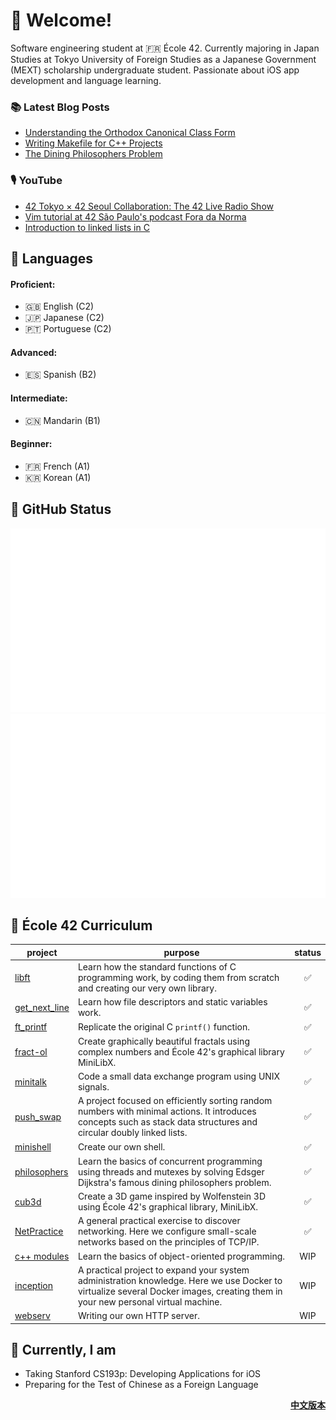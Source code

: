 <h1>
  👋 Welcome!
</h1>

Software engineering student at 🇫🇷 École 42. Currently majoring in Japan Studies at Tokyo University of Foreign Studies as a Japanese Government (MEXT) scholarship undergraduate student. Passionate about iOS app development and language learning.

<h3> 📚 Latest Blog Posts </h3>

<!-- BLOG-POST-LIST:START -->
- [Understanding the Orthodox Canonical Class Form](https://riceset.com/C++/Understanding-the-Orthodox-Canonical-Class-Form)
- [Writing Makefile for C++ Projects](https://riceset.com/C++/Writing-Makefile-for-C++-Projects)
- [The Dining Philosophers Problem](https://riceset.com/Algorithms/The-Dining-Philosophers-Problem)
<!-- BLOG-POST-LIST:END -->

<h3> 🎙 YouTube </h3>

- [42 Tokyo × 42 Seoul Collaboration: The 42 Live Radio Show](https://youtu.be/5y_IXv28g5I)
- [Vim tutorial at 42 São Paulo's podcast Fora da Norma](https://www.youtube.com/watch?v=10BSs7UGBtY)
- [Introduction to linked lists in C](https://www.youtube.com/watch?v=5AsUZgGCG3c)

<h2> 🌱 Languages </h2>

<h4> Proficient: </h4>

- 🇬🇧 English (C2)
- 🇯🇵 Japanese (C2)
- 🇵🇹 Portuguese (C2)

<h4> Advanced: </h4>

- 🇪🇸 Spanish (B2)

<h4> Intermediate: </h4>

- 🇨🇳 Mandarin (B1)

<h4> Beginner: </h4>

- 🇫🇷 French (A1)
- 🇰🇷 Korean (A1)

<h2> 🎉 GitHub Status </h2>

![overview](https://raw.githubusercontent.com/tkomeno/github-stats-transparent/output/generated/overview.svg)
![languages](https://raw.githubusercontent.com/tkomeno/github-stats-transparent/output/generated/languages.svg)

<h2> 🚀 École 42 Curriculum </h2>

<div align="center">

| project | purpose | status |
| ---	| ---	| --- |
| [libft](https://github.com/riceset/libft) | Learn how the standard functions of C programming work, by coding them from scratch and creating our very own library. | <div align="center">✅</div> |
| [get_next_line](https://github.com/riceset/get_next_line) | Learn how file descriptors and static variables work. | <div align="center">✅</div> |
| [ft_printf](https://github.com/riceset/ft_printf) | Replicate the original C `printf()` function. | <div align="center">✅</div> |
| [fract-ol](https://github.com/riceset/fract-ol) | Create graphically beautiful fractals using complex numbers and École 42's graphical library MiniLibX. | <div align="center">✅</div> |
| [minitalk](https://github.com/riceset/minitalk) | Code a small data exchange program using UNIX signals. | <div align="center">✅</div> |
| [push_swap](https://github.com/riceset/push_swap) | A project focused on efficiently sorting random numbers with minimal actions. It introduces concepts such as stack data structures and circular doubly linked lists. | <div align="center">✅</div> |
| [minishell](https://github.com/Guiribei/my_shell) | Create our own shell. | <div align="center">✅</div> |
| [philosophers](https://github.com/riceset/philosophers) | Learn the basics of concurrent programming using threads and mutexes by solving Edsger Dijkstra's famous dining philosophers problem. | <div align="center">✅</div> |
| [cub3d](https://github.com/riceset/cub3d) | Create a 3D game inspired by Wolfenstein 3D using École 42's graphical library, MiniLibX. | <div align="center">✅</div> |
| [NetPractice](https://github.com/riceset/netpractice) | A general practical exercise to discover networking. Here we configure small-scale networks based on the principles of TCP/IP. | <div align="center">✅</div> |
| [c++ modules](https://github.com/riceset/cpp-modules) | Learn the basics of object-oriented programming. | <div align="center">WIP</div> |
| [inception](https://github.com/riceset/inception) | A practical project to expand your system administration knowledge. Here we use Docker to virtualize several Docker images, creating them in your new personal virtual machine. | <div align="center">WIP</div> |
| [webserv](https://github.com/riceset/webserv) | Writing our own HTTP server. | <div align="center">WIP</div> |

</div>

<h2> 💭 Currently, I am </h2>

- Taking Stanford CS193p: Developing Applications for iOS
- Preparing for the Test of Chinese as a Foreign Language

<p align="right">
  <a href="中文.md" style="font-weight: bold;">中文版本</a>
</p>
